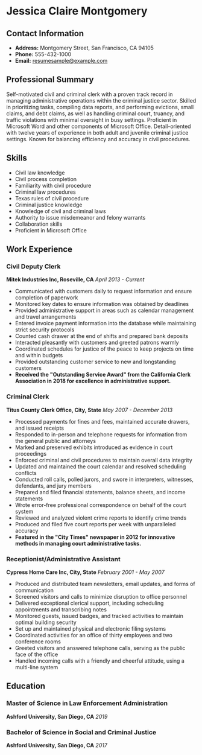 # Jessica Claire Montgomery

## Contact Information
- **Address:** Montgomery Street, San Francisco, CA 94105
- **Phone:** 555-432-1000
- **Email:** resumesample@example.com

## Professional Summary
Self-motivated civil and criminal clerk with a proven track record in managing administrative operations within the criminal justice sector. Skilled in prioritizing tasks, compiling data reports, and performing evictions, small claims, and debt claims, as well as handling criminal court, truancy, and traffic violations with minimal oversight in busy settings. Proficient in Microsoft Word and other components of Microsoft Office. Detail-oriented with twelve years of experience in both adult and juvenile criminal justice settings. Known for balancing efficiency and accuracy in civil procedures.

## Skills
- Civil law knowledge
- Civil process completion
- Familiarity with civil procedure
- Criminal law procedures
- Texas rules of civil procedure
- Criminal justice knowledge
- Knowledge of civil and criminal laws
- Authority to issue misdemeanor and felony warrants
- Collaboration skills
- Proficient in Microsoft Office

## Work Experience

### Civil Deputy Clerk
**Mitek Industries Inc, Roseville, CA**
*April 2013 - Current*
- Communicated with customers daily to request information and ensure completion of paperwork
- Monitored key dates to ensure information was obtained by deadlines
- Provided administrative support in areas such as calendar management and travel arrangements
- Entered invoice payment information into the database while maintaining strict security protocols
- Counted cash drawer at the end of shifts and prepared bank deposits
- Interacted pleasantly with customers and greeted patrons warmly
- Coordinated schedules for justice of the peace to keep projects on time and within budgets
- Provided outstanding customer service to new and longstanding customers
- **Received the "Outstanding Service Award" from the California Clerk Association in 2018 for excellence in administrative support.**

### Criminal Clerk
**Titus County Clerk Office, City, State**
*May 2007 - December 2013*
- Processed payments for fines and fees, maintained accurate drawers, and issued receipts
- Responded to in-person and telephone requests for information from the general public and attorneys
- Marked and preserved exhibits introduced as evidence in court proceedings
- Enforced criminal and civil procedures to maintain overall data integrity
- Updated and maintained the court calendar and resolved scheduling conflicts
- Conducted roll calls, polled jurors, and swore in interpreters, witnesses, defendants, and jury members
- Prepared and filed financial statements, balance sheets, and income statements
- Wrote error-free professional correspondence on behalf of the court system
- Reviewed and analyzed violent crime reports to identify crime trends
- Produced and filed five court reports per week with unparalleled accuracy
- **Featured in the "City Times" newspaper in 2012 for innovative methods in managing court administrative tasks.**

### Receptionist/Administrative Assistant
**Cypress Home Care Inc, City, State**
*February 2001 - May 2007*
- Produced and distributed team newsletters, email updates, and forms of communication
- Screened visitors and calls to minimize disruption to office personnel
- Delivered exceptional clerical support, including scheduling appointments and transcribing notes
- Monitored guests, issued badges, and tracked activities to maintain optimal building security
- Set up and maintained physical and electronic filing systems
- Coordinated activities for an office of thirty employees and two conference rooms
- Greeted visitors and answered telephone calls, serving as the public face of the office
- Handled incoming calls with a friendly and cheerful attitude, using a multi-line system

## Education

### Master of Science in Law Enforcement Administration
**Ashford University, San Diego, CA**
*2019*

### Bachelor of Science in Social and Criminal Justice
**Ashford University, San Diego, CA**
*2017*